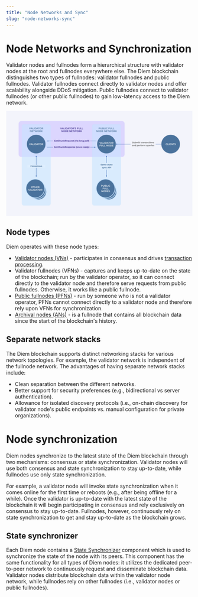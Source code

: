 ```yaml
---
title: "Node Networks and Sync"
slug: "node-networks-sync"
---
```


# Node Networks and Synchronization

Validator nodes and fullnodes form a hierarchical structure with validator nodes at the root and fullnodes everywhere else. The Diem blockchain distinguishes two types of fullnodes: validator fullnodes and public fullnodes. Validator fullnodes connect directly to validator nodes and offer scalability alongside DDoS mitigation. Public fullnodes connect to validator fullnodes (or other public fullnodes) to gain low-latency access to the Diem network.

![v-fn-network.svg](../../static/img/docs/v-fn-network.svg)

## Node types

Diem operates with these node types:

* [Validator nodes (VNs)](../nodes/validator-node/index.md) - participates in consensus and drives [transaction processing](../concepts/staking.md).
* Validator fullnodes (VFNs) - captures and keeps up-to-date on the state of the blockchain; run by the validator operator, so it can connect directly to the validator node and therefore serve requests from public fullnodes. Otherwise, it works like a public fullnode.
* [Public fullnodes (PFNs)](../nodes/full-node/index.md) -  run by someone who is not a validator operator, PFNs cannot connect directly to a validator node and therefore rely upon VFNs for synchronization.
* [Archival nodes (ANs)](../guides/state-sync.md#running-archival-nodes) - is a fullnode that contains all blockchain data since the start of the blockchain's history.

## Separate network stacks
The Diem blockchain supports distinct networking stacks for various network topologies. For example, the validator network is independent of the fullnode network. The advantages of having separate network stacks include:
* Clean separation between the different networks.
* Better support for security preferences (e.g., bidirectional vs server authentication).
* Allowance for isolated discovery protocols (i.e., on-chain discovery for validator node's public endpoints vs. manual configuration for private organizations).

# Node synchronization
Diem nodes synchronize to the latest state of the Diem blockchain through two mechanisms: consensus or state synchronization. Validator nodes will use both consensus and state synchronization to stay up-to-date, while fullnodes use only state synchronization.

For example, a validator node will invoke state synchronization when it comes online for the first time or reboots (e.g., after being offline for a while). Once the validator is up-to-date with the latest state of the blockchain it will begin participating in consensus and rely exclusively on consensus to stay up-to-date. Fullnodes, however, continuously rely on state synchronization to get and stay up-to-date as the blockchain grows.

## State synchronizer

Each Diem node contains a [State Synchronizer](../guides/state-sync.md) component which is used to synchronize the state of the node with its peers. This component has the same functionality for all types of Diem nodes: it utilizes the dedicated peer-to-peer network to continuously request and disseminate blockchain data. Validator nodes distribute blockchain data within the validator node network, while fullnodes rely on other fullnodes (i.e., validator nodes or public fullnodes).

